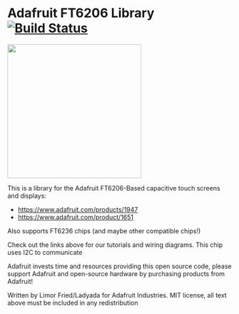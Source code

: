 # Adafruit FT6206 Library [![Build Status](https://travis-ci.org/adafruit/Adafruit_FT6206_Library.svg?branch=master)](https://travis-ci.org/adafruit/Adafruit_FT6206_Library)

<img src="https://cdn-shop.adafruit.com/970x728/1947-05.jpg" height="300"/>

This is a library for the Adafruit FT6206-Based capacitive touch screens and displays:
  * https://www.adafruit.com/products/1947
  * https://www.adafruit.com/product/1651

Also supports FT6236 chips (and maybe other compatible chips!)
 
Check out the links above for our tutorials and wiring diagrams. This chip uses I2C to communicate

Adafruit invests time and resources providing this open source code, please support Adafruit and open-source hardware by purchasing products from Adafruit!

Written by Limor Fried/Ladyada for Adafruit Industries.
MIT license, all text above must be included in any redistribution

